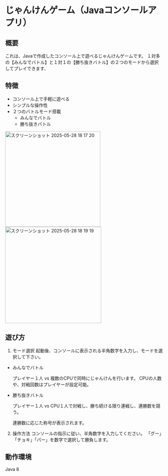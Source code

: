 # じゃんけんゲーム（Javaコンソールアプリ）

## 概要
これは、Javaで作成したコンソール上で遊べるじゃんけんゲームです。
１対多の【みんなでバトル】と１対１の【勝ち抜きバトル】の２つのモードから選択してプレイできます、

## 特徴
+ コンソール上で手軽に遊べる
+ シンプルな操作性
+ ２つのバトルモード搭載
  + みんなでバトル
  + 勝ち抜きバトル
<p>
   <img width="304" alt="スクリーンショット 2025-05-28 18 17 20" src="https://github.com/user-attachments/assets/4f17f954-25f6-4b77-85cd-f8263da6b35b" />
   <img width="307" alt="スクリーンショット 2025-05-28 18 19 19" src="https://github.com/user-attachments/assets/f568ed5a-1a66-4a37-a53b-8b0525306d2d" />
</p>


## 遊び方
1. モード選択
起動後、コンソールに表示される半角数字を入力し、モードを選択して下さい。
+ みんなでバトル
  
  プレイヤー１人 vs 複数のCPUで同時にじゃんけんを行います。
  CPUの人数や、対戦回数はプレイヤーが設定可能。
  
 
+ 勝ち抜きバトル
  
  プレイヤー１人 vs CPU１人で対戦し、勝ち続ける限り連戦し、連勝数を競う。

  連勝数に応じた称号が表示されます。

 
2. 操作方法
  コンソールの指示に従い、半角数字を入力してください。
  「グー」「チョキ」「パー」を数字で選択して勝負します。

## 動作環境

Java 8

